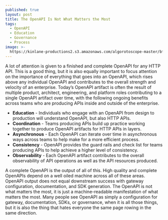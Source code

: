 ```yaml
---
published: true
layout: post
title: The OpenAPI Is Not What Matters the Most
tags:
  - OpenAPI
  - Education
  - Governance
  - Process
image: >-
  https://kinlane-productions2.s3.amazonaws.com/algorotoscope-master/bf-skinner-railroad-tracks-rocks.jpeg
---
```

A lot of attention is given to a finished and complete OpenAPI for any HTTP API. This is a good thing, but it is also equally important to focus attention on the importance of everything that goes into an OpenAPI, which rises above any individual OpenAPI and contributes to the overall strength and velocity of an enterprise. Today’s OpenAPI artifact is often the result of multiple product, architect, engineering, and platform roles contributing to a single OpenAPI artifact over time, with the following ongoing benefits across teams who are producing APIs inside and outside of the enterprise.

- **Education** - Individuals who engage with an OpenAPI from design to production will understand OpenAPI, but also HTTP APIs.
- **Coordination** - Teams producing APIs build up practice working together to produce OpenAPI artifacts for HTTP APIs in layers.
- **Asynchronous** - Each OpenAPI can iterate over time in asynchronous ways across teams to help make for a more efficient process. 
- **Consistency** - OpenAPI provides the guard rails and check list for teams producing APIs to help achieve a higher level of consistency.
- **Observability** - Each OpenAPI artifact contributes to the overall observability of API operations as well as the API resources produced.

A complete OpenAPI is the output of all of this. High quality and complete OpenAPIs depend on a well oiled machine across all of these areas. OpenAPI output does not equal downstream success with gateway configuration, documentation, and SDK generation. The OpenAPI is not what matters the most, it is just a machine-readable manifestation of what matters the most. Many people see OpenAPI as simply a configuration for gateway, documentation, SDKs, or governance, when it is all those things, but it is also the thing that hates everyone the same page rowing in the same direction.
